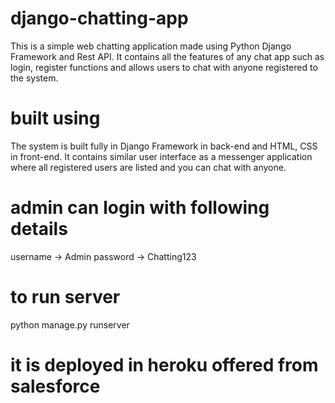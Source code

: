 # django-chatting-app
This is a simple web chatting application made using Python Django Framework and Rest API. It contains all the features of any chat app such as login, register functions and allows users to chat with anyone registered to the system.

# built using 
The system is built fully in Django Framework in back-end and HTML, CSS in front-end. It contains similar user interface as a messenger application where all registered users are listed and you can chat with anyone.

# admin can login with following details
username -> Admin
password -> Chatting123

# to run server
python manage.py runserver

# it is deployed in heroku  offered from salesforce




